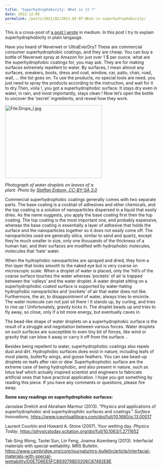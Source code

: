 ```yaml
---
title: 'Superhydrophobicity: What is it ?'
date: 2022-12-05
permalink: /posts/2021/02/2021-02-07-What-is-superhydrophobicity/ 
---
```

This is a cross-post of [a post I wrote](https://medium.com/@mahmutruzi/super-hydrophobic-coatings-what-are-they-and-how-they-work-eeb9a6f91966) in medium. In this post I try to explain superhydrophobicity in plain langauge.  

Have you heard of Neverwet or UltraEverDry?
These are commercial consumer superhydrophobic coatings, and they are cheap. You can buy a bottle of Neverwet spray at Amazon for just over 1 $ per ounce.
what are the superhydrophobic coatings for, you may ask.
They are for making surfaces extremely repellent to water. By surfaces, I mean almost any surfaces, sneakers, boots, dress and coat, window, car, patio, chair, road, wall, … the list goes on.
To use the products, no special tools are need, you just need to spray the products according to the instruction, and wait for it to dry.Then, voila !, you got a superhydrophobic surface. It stays dry even in water, in rain, and most importantly, stays clean !
Now let’s open the bottle to uncover the ‘secret’ ingredients, and reveal how they work.



<div class="wp-caption aligncenter" style="width: 330px; border: 0;">
  <p>
    <img class="aligncenter" src="https://upload.wikimedia.org/wikipedia/commons/thumb/f/f4/Drops_I.jpg/800px-Drops_I.jpg" alt="File:Drops_I.jpg" width="320" height="240" />
  </p>
  
  <p class="wp-caption-text">
    <em>Photograph of water droplets on leaves of a plant. Photo by <a href="https://commons.wikimedia.org/wiki/File:Drops_I.jpg">Staffan Enbom, CC-BY-SA 3.0</a></em>
  </p>
</div>


Commercial superhydrophobic coatings generally comes with two separate parts. The base coating is a cocktail of adhesives and other chemicals, and the top coating is a solution of nanoparticles dispersed in a liquid that easily dries. As the name suggests, you apply the base coating first then the top coating.
The top coating is the most important one, and probably expensive, whereas the base coating is essentially a layer of adhesive that holds the surface and the nanoparticles together so it does not easily come off.
The nanoparticles used are generally silica, similar to sand and quartz, except they’re much smaller in size, only one thousands of the thickness of a human hair, and their surfaces are modified with hydrophobic molecules, molecules that ‘hate’ water.

When the hydrophobic nanoparticles are sprayed and dried, they form a thin layer that looks smooth to the naked eye but is very coarse on microscopic scale. When a droplet of water is placed, only the ‘hill’s of the coarse surface touches the water whereas ‘pockets’ of air is trapped between the ‘valleys’ and the water droplet.
A water droplet sitting on a superhydrophobic coated surface is supported by water-hating hydrophobic nanoparticles and ‘pockets’ of air that water does not like. Furthermore, the air, to disappointment of water, always tries to encircle.
The water molecule can not just sit there ! It stands up, by curling, and tries to rise up ! Unfortunately, gravity kicks in. The droplet beads up and tries to fly away, so close, only if a bit more energy, but eventually caves in.

The bead-like shape of water droplets on a superhydrophobic surface is the result of a struggle and negotiation between various forces. Water droplets on such surfaces are susceptible to even tiny bit of forces, like wind or gravity that can blow it away or carry it off from the surface.
.<span id="more-10287"></span>

Besides being repellent to water, superhydrophobic coatings also repels dust and dirt.
Hydrophobic surfaces does exist in nature, including leafs of most plants, butterfly wings, and goose feathers. You can see bead-up droplets on leafs after rain or dew. Superhydrophobic surface are the extreme case of being hydrophobic, and also present in nature, such as lotus leaf which actually inspired scientist and engineers to fabricate artificial ones that have practical application.
I hope you got something by reading this piece. If you have any comments or questions, please fire away.



**Some easy readings on superhydrophobic surfaces:**

Jaroslaw Drelich and  Abraham Marmur (2013). “Physics and applications of superhydrophobic and superhydrophilic surfaces and coatings.” _Surface Innovations_, <https://www.icevirtuallibrary.com/doi/full/10.1680/si.13.00017>

Laurent Courbin and Howard A. Stone (2007). Your wetting day. _Physics Today_,  <https://physicstoday.scitation.org/doi/full/10.1063/1.2711652>

Tak-Sing Wong, Taolei Sun, Lin Feng, Joanna Aizenberg (2013). Interfacial materials with special wettability. MRS Bulletin. <https://www.cambridge.org/core/journals/mrs-bulletin/article/interfacial-materials-with-special-wettability/D0E7D6EE5FC8930798D0206C87492E8E>

